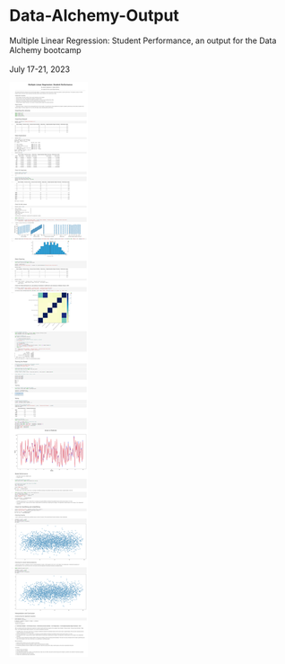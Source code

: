 # Data-Alchemy-Output
Multiple Linear Regression: Student Performance,  an output for the Data Alchemy bootcamp <br>
</br>
July 17-21, 2023

![data_alchemy_output](https://github.com/johanncatalla/Data-Alchemy-Output/blob/main/main%20(1).jpg)
